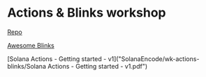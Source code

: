 # Actions & Blinks workshop

[Repo](https://github.com/solana-developers/solana-actions/blob/main/examples/next-js/src/app/api/actions/transfer-sol/route.ts)

[Awesome Blinks](https://github.com/solana-developers/awesome-blinks)

[Solana Actions - Getting started - v1]("SolanaEncode/wk-actions-blinks/Solana Actions - Getting started - v1.pdf")

